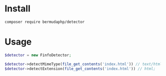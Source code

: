 # Install
```bash
composer require bermudaphp/detector
````
# Usage
```php
$detector = new FinfoDetector;

$detector->detectMimeType(file_get_contents('index.html')) // text/html;
$detector->detectExtension(file_get_contents('index.html')) // html;
````
